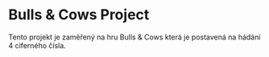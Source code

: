# Bulls & Cows Project

Tento projekt je zaměřený na hru Bulls & Cows která je postavená na hádání 4 ciferného čísla.
